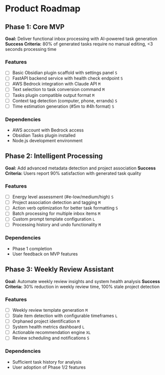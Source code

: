 # Product Roadmap

## Phase 1: Core MVP

**Goal:** Deliver functional inbox processing with AI-powered task generation
**Success Criteria:** 80% of generated tasks require no manual editing, <3 seconds processing time

### Features

- [ ] Basic Obsidian plugin scaffold with settings panel `S`
- [ ] FastAPI backend service with health check endpoint `S`
- [ ] AWS Bedrock integration with Claude API `M`
- [ ] Text selection to task conversion command `M`
- [ ] Tasks plugin compatible output format `M`
- [ ] Context tag detection (computer, phone, errands) `S`
- [ ] Time estimation generation (#5m to #4h format) `S`

### Dependencies

- AWS account with Bedrock access
- Obsidian Tasks plugin installed
- Node.js development environment

## Phase 2: Intelligent Processing

**Goal:** Add advanced metadata detection and project association
**Success Criteria:** Users report 90% satisfaction with generated task quality

### Features

- [ ] Energy level assessment (#e-low/medium/high) `S`
- [ ] Project association detection and tagging `M`
- [ ] Action verb optimization for better task formatting `S`
- [ ] Batch processing for multiple inbox items `M`
- [ ] Custom prompt template configuration `L`
- [ ] Processing history and undo functionality `M`

### Dependencies

- Phase 1 completion
- User feedback on MVP features

## Phase 3: Weekly Review Assistant

**Goal:** Automate weekly review insights and system health analysis
**Success Criteria:** 30% reduction in weekly review time, 100% stale project detection

### Features

- [ ] Weekly review template generation `M`
- [ ] Stale item detection with configurable timeframes `L`
- [ ] Orphaned project identification `M`
- [ ] System health metrics dashboard `L`
- [ ] Actionable recommendation engine `XL`
- [ ] Review scheduling and notifications `S`

### Dependencies

- Sufficient task history for analysis
- User adoption of Phase 1/2 features